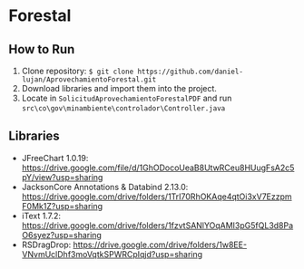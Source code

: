 # Forestal

## How to Run
1. Clone repository: ``` $ git clone https://github.com/daniel-lujan/AprovechamientoForestal.git ```
2. Download libraries and import them into the project.
3. Locate in ``` SolicitudAprovechamientoForestalPDF ``` and run ``` src\co\gov\minambiente\controlador\Controller.java ```

## Libraries
- JFreeChart 1.0.19: https://drive.google.com/file/d/1GhODocoUeaB8UtwRCeu8HUugFsA2c5pY/view?usp=sharing
- JacksonCore Annotations & Databind 2.13.0: https://drive.google.com/drive/folders/1TrI70RhOKAqe4qtOi3xV7EzzpmF0Mk1Z?usp=sharing
- iText 1.7.2: https://drive.google.com/drive/folders/1fzvtSANlYOqAMI3pG5fQL3d8PaO6syez?usp=sharing
- RSDragDrop: https://drive.google.com/drive/folders/1w8EE-VNvmUclDhf3moVqtkSPWRCpIqjd?usp=sharing

